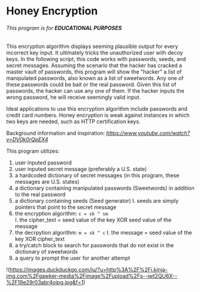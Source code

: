 # Honey Encryption
###### This program is for __EDUCATIONAL PURPOSES__
This encryption algorithm displays seeming plausible output for every incorrect key input. It ultimately tricks the unauthorized user with decoy keys. In the following script, this code works with passwords, seeds, and secret messages. Assuming the scenario that the hacker has cracked a master vault of passwords, this program will show the "hacker" a list of manipulated passwords, also known as a list of sweetwords. Any one of these passwords could be bait or the real password. Given this list of passwords, the hacker can use any one of them. If the hacker inputs the wrong password, he will receive seemingly valid input. 

Ideal applications to use this encryption algorithm include passwords and credit card numbers. Honey encryption is weak against instances in which two keys are needed, such as HTTP certification keys.

Background information and inspiration: *https://www.youtube.com/watch?v=DV0k0rQpEX4*

This program utilizes:
1. user inputed password
2. user inputed secret message (preferably a U.S. state)
3. a hardcoded dictionary of secret messages (in this program, these messages are U.S. states)
4. a dictionary containing manipulated passwords (Sweetwords) in addition to the real password
5. a dictionary containing seeds (Seed generator)
	I. seeds are simply pointers that point to the secret message
6. the encryption algorithm: `c = sk ^ sm`    
	I. the cipher_text = seed value of the key XOR seed value of the message
7. the decrpytion algorithm: `m = sk ^ c`
	I. the message = seed value of the key XOR cipher_text
8. a try/catch block to search for passwords that do not exist in the dictionary of sweetwords
9. a query to prompt the user for another attempt

!(https://images.duckduckgo.com/iu/?u=http%3A%2F%2Fi.kinja-img.com%2Fgawker-media%2Fimage%2Fupload%2Fs--jwt2QU6X--%2F19e29r03abr4ojpg.jpg&f=1)
